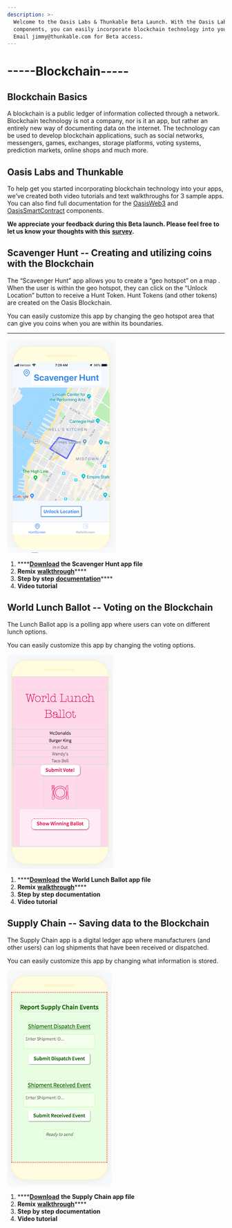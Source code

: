 ```yaml
---
description: >-
  Welcome to the Oasis Labs & Thunkable Beta Launch. With the Oasis Labs
  components, you can easily incorporate blockchain technology into your apps.
  Email jimmy@thunkable.com for Beta access.
---
```


# -----Blockchain-----

## Blockchain Basics

A blockchain is a public ledger of information collected through a network. Blockchain technology is not a company, nor is it an app, but rather an entirely new way of documenting data on the internet. The technology can be used to develop blockchain applications, such as social networks, messengers, games, exchanges, storage platforms, voting systems, prediction markets, online shops and much more. 

## Oasis Labs and Thunkable

To help get you started incorporating blockchain technology into your apps, we've created both video tutorials and text walkthroughs for 3 sample apps. You can also find full documentation for the [OasisWeb3](https://docs.thunkable.com/~/drafts/-L_K4CA6uUkORsL2uJoM/primary/oasisweb3) and [OasisSmartContract](https://docs.thunkable.com/~/drafts/-L_K4CA6uUkORsL2uJoM/primary/oasissmartcontract) components.

**We appreciate your feedback during this Beta launch. Please feel free to let us know your thoughts with this** [**survey**](https://anne577751.typeform.com/to/QAqsRp)**.**

## Scavenger Hunt -- Creating and utilizing coins with the Blockchain 

The “Scavenger Hunt” app allows you to create a “geo hotspot” on a map . When the user is within the geo hotspot, they can click on the “Unlock Location” button to receive a Hunt Token. Hunt Tokens \(and other tokens\) are created on the Oasis Blockchain. 

You can easily customize this app by changing the geo hotspot area that can give you coins when you are within its boundaries.  
****

![](.gitbook/assets/image%20%2823%29.png)

1. \*\*\*\*[**Download**](https://x.thunkable.com/copy/d426e1eaa91d801d260dfc267c0654cd%20) **the Scavenger Hunt app file**
2. **Remix** [**walkthrough**](https://docs.google.com/document/d/18nnKSjujOBBMXJpLX8sfOx1RNO7kk9E6UZvF4D3PKq8/edit?usp=sharing)\*\*\*\*
3. **Step by step** [**documentation**](https://docs.google.com/document/d/1Uijzp80LlE9Iq2av5DUMc18GY6E33R7Czn_TDiaesv0/edit?usp=sharing)\*\*\*\*
4. **Video tutorial**

## World Lunch Ballot -- Voting on the Blockchain

The Lunch Ballot app is a polling app where users can vote on different lunch options.

You can easily customize this app by changing the voting options.

![](.gitbook/assets/image%20%2815%29.png)

1. \*\*\*\*[**Download**](https://x.thunkable.com/copy/3e29ef0537c2a1cc2d06908b14505548) **the World Lunch Ballot app file**
2. **Remix** [**walkthrough**](https://docs.google.com/document/d/1A4RoGPnLOR_kXr6L6epEeIXPXJM1KXwfi5fIREJTvBo/edit?usp=sharing)\*\*\*\*
3. **Step by step documentation**
4. **Video tutorial**

## Supply Chain -- Saving data to the Blockchain

The Supply Chain app is a digital ledger app where manufacturers \(and other users\) can log shipments that have been received or dispatched.

You can easily customize this app by changing what information is stored.

![](.gitbook/assets/image%20%289%29.png)

1. \*\*\*\*[**Download**](https://x.thunkable.com/copy/1aea7b688073f0c659c7690e009ec14f%20) **the Supply Chain app file**
2. **Remix** [**walkthrough**](https://docs.google.com/document/d/15w5q747x_dsshxJ2uawys9TgQ_RHOiabW8yC4fI_y5Y/edit?usp=sharing)\*\*\*\*
3. **Step by step documentation**
4. **Video tutorial**

  




